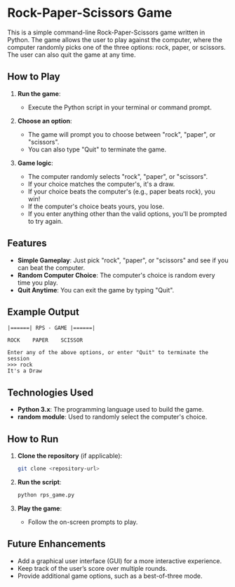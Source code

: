 
# Rock-Paper-Scissors Game

This is a simple command-line Rock-Paper-Scissors game written in Python. The game allows the user to play against the computer, where the computer randomly picks one of the three options: rock, paper, or scissors. The user can also quit the game at any time.

## How to Play

1. **Run the game**:
   - Execute the Python script in your terminal or command prompt.

2. **Choose an option**:
   - The game will prompt you to choose between "rock", "paper", or "scissors".
   - You can also type "Quit" to terminate the game.

3. **Game logic**:
   - The computer randomly selects "rock", "paper", or "scissors".
   - If your choice matches the computer's, it's a draw.
   - If your choice beats the computer's (e.g., paper beats rock), you win!
   - If the computer's choice beats yours, you lose.
   - If you enter anything other than the valid options, you'll be prompted to try again.

## Features

- **Simple Gameplay**: Just pick "rock", "paper", or "scissors" and see if you can beat the computer.
- **Random Computer Choice**: The computer's choice is random every time you play.
- **Quit Anytime**: You can exit the game by typing "Quit".

## Example Output

```plaintext
|======| RPS - GAME |======|

ROCK    PAPER    SCISSOR

Enter any of the above options, or enter "Quit" to terminate the session
>>> rock
It's a Draw
```

## Technologies Used

- **Python 3.x**: The programming language used to build the game.
- **random module**: Used to randomly select the computer's choice.

## How to Run

1. **Clone the repository** (if applicable):
   ```bash
   git clone <repository-url>
   ```

2. **Run the script**:
   ```bash
   python rps_game.py
   ```

3. **Play the game**:
   - Follow the on-screen prompts to play.

## Future Enhancements

- Add a graphical user interface (GUI) for a more interactive experience.
- Keep track of the user’s score over multiple rounds.
- Provide additional game options, such as a best-of-three mode.
